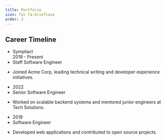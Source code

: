 ```yaml
---
title: Portfolio
icon: fas fa-briefcase
order: 2
---
```


<link rel="stylesheet" href="/assets/css/timeline-snippet.css">

## Career Timeline

<div class="timeline body-4 line-4">
  <ul>
    <li>Sympliact <br/> 2019 - Present</li>
    <li>Staff Software Engineer</li>
    <li><p>Joined Acme Corp, leading technical writing and developer experience initiatives.</p></li>
    <li>2022</li>
    <li>Senior Software Engineer</li>
    <li><p>Worked on scalable backend systems and mentored junior engineers at Tech Solutions.</p></li>
    <li>2019</li>
    <li>Software Engineer</li>
    <li><p>Developed web applications and contributed to open source projects.</p></li>
  </ul>
</div>

